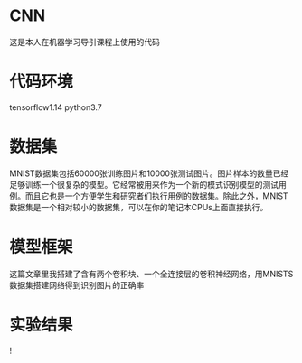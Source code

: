  # CNN
 这是本人在机器学习导引课程上使用的代码
 # 代码环境 
  tensorflow1.14
  python3.7
 # 数据集
  MNIST数据集包括60000张训练图片和10000张测试图片。图片样本的数量已经足够训练一个很复杂的模型。它经常被用来作为一个新的模式识别模型的测试用例。而且它也是一个方便学生和研究者们执行用例的数据集。除此之外，MNIST数据集是一个相对较小的数据集，可以在你的笔记本CPUs上面直接执行。 
 # 模型框架
  这篇文章里我搭建了含有两个卷积块、一个全连接层的卷积神经网络，用MNISTS数据集搭建网络得到识别图片的正确率
 # 实验结果
   !
